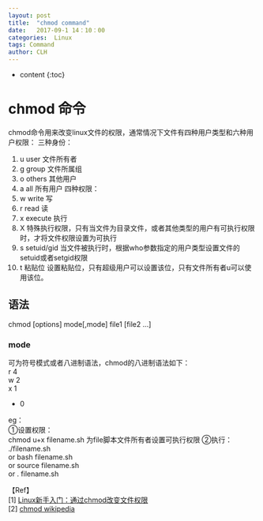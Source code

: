 ```yaml
---
layout: post
title:  "chmod command"
date:   2017-09-1 14：10：00
categories:  Linux
tags: Command
author: CLH
---
```


* content
{:toc}

# chmod 命令 #
chmod命令用来改变linux文件的权限，通常情况下文件有四种用户类型和六种用户权限：
三种身份：    
1. u user 文件所有者    
2. g group 文件所属组    
3. o others 其他用户    
4. a all 所有用户
四种权限：    
1. w write 写   
2. r read 读
3. x execute 执行   
4. X 特殊执行权限，只有当文件为目录文件，或者其他类型的用户有可执行权限时，才将文件权限设置为可执行    
5. s setuid/gid 当文件被执行时，根据who参数指定的用户类型设置文件的setuid或者setgid权限    
6. t 粘贴位 设置粘贴位，只有超级用户可以设置该位，只有文件所有者u可以使用该位。   


## 语法 ##
chmod [options] mode[,mode] file1 [file2 ...]

### mode ####
可为符号模式或者八进制语法，chmod的八进制语法如下：    
r 4    
w 2    
x 1    
- 0    

      
eg：   
①设置权限：    
chmod u+x filename.sh   为file脚本文件所有者设置可执行权限
②执行：    
./filename.sh    
or  bash filename.sh    
or source filename.sh    
or . filename.sh



【Ref】    
[1] [Linux新手入门：通过chmod改变文件权限](http://www.letuknowit.com/topics/20120408/change-file-attributes-on-linux.html/)    
[2] [chmod wikipedia](https://zh.wikipedia.org/wiki/Chmod)